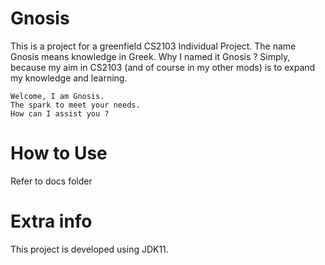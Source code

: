 
# Gnosis
This is a project for a greenfield CS2103 Individual Project.
The name Gnosis means knowledge in Greek. 
Why I named it Gnosis ? 
Simply, because my aim in CS2103 (and of course in my other mods) is to expand my knowledge and learning.
```
Welcome, I am Gnosis.
The spark to meet your needs.
How can I assist you ?
```

# How to Use
Refer to docs folder

# Extra info
This project is developed using JDK11.